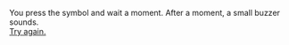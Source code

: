You press the symbol and wait a moment. After a moment, a small buzzer sounds.  
[Try again.](https://github.com/incendofrumentum/INFOTC-1000-Final-Project/blob/master/symbols.md)
